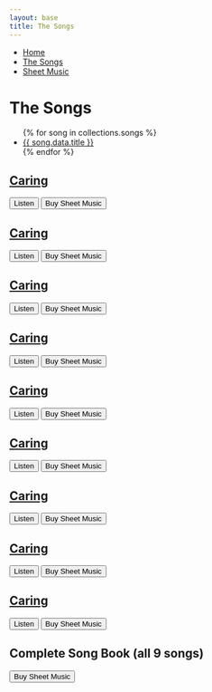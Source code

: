 ```yaml
---
layout: base
title: The Songs
---
```


<div class="container">
<nav>
    <ul class="nav">
      <li><a href="/">Home</a></li>
      <li class="active"><a href="/the-songs/">The Songs</a></li>
      <li><a href="/sheet-music">Sheet Music</a></li>
    </ul>
</nav>

# The Songs


  <ul>
{% for song in collections.songs %}
  <li><a href="{{ song.url }}">{{ song.data.title }}</a></li>
{% endfor %}
</ul>

</div>

<div id="song-table">
     <div class="songs">
<h2 class="song-titles"><a href="/the-songs/songs/caring">Caring</a></h2>
    </div>
        <div class="buttons">
            <a href="/the-songs/songs/caring"><button class="round-button">Listen</button></a>
            <a href="https://buy.stripe.com/3cs9DofZQ7Ix8H6288"><button class="round-button">Buy Sheet Music</button></a>
    </div>
   </div> 

   <div id="song-table">
     <div class="songs">
<h2 class="song-titles"><a href="/the-songs/songs/caring">Caring</a></h2>
    </div>
        <div class="buttons">
            <a href="/the-songs/songs/caring"><button class="round-button">Listen</button></a>
            <a href="https://buy.stripe.com/3cs9DofZQ7Ix8H6288"><button class="round-button">Buy Sheet Music</button></a>
    </div>
   </div> 

   <div id="song-table">
     <div class="songs">
<h2 class="song-titles"><a href="/the-songs/songs/caring">Caring</a></h2>
    </div>
        <div class="buttons">
            <a href="/the-songs/songs/caring"><button class="round-button">Listen</button></a>
            <a href="https://buy.stripe.com/3cs9DofZQ7Ix8H6288"><button class="round-button">Buy Sheet Music</button></a>
    </div>
   </div> 

   <div id="song-table">
     <div class="songs">
<h2 class="song-titles"><a href="/the-songs/songs/caring">Caring</a></h2>
    </div>
        <div class="buttons">
            <a href="/the-songs/songs/caring"><button class="round-button">Listen</button></a>
            <a href="https://buy.stripe.com/3cs9DofZQ7Ix8H6288"><button class="round-button">Buy Sheet Music</button></a>
    </div>
   </div> 

   <div id="song-table">
     <div class="songs">
<h2 class="song-titles"><a href="/the-songs/songs/caring">Caring</a></h2>
    </div>
        <div class="buttons">
            <a href="/the-songs/songs/caring"><button class="round-button">Listen</button></a>
            <a href="https://buy.stripe.com/3cs9DofZQ7Ix8H6288"><button class="round-button">Buy Sheet Music</button></a>
    </div>
   </div> 

   <div id="song-table">
     <div class="songs">
<h2 class="song-titles"><a href="/the-songs/songs/caring">Caring</a></h2>
    </div>
        <div class="buttons">
            <a href="/the-songs/songs/caring"><button class="round-button">Listen</button></a>
            <a href="https://buy.stripe.com/3cs9DofZQ7Ix8H6288"><button class="round-button">Buy Sheet Music</button></a>
    </div>
   </div> 

   <div id="song-table">
     <div class="songs">
<h2 class="song-titles"><a href="/the-songs/songs/caring">Caring</a></h2>
    </div>
        <div class="buttons">
            <a href="/the-songs/songs/caring"><button class="round-button">Listen</button></a>
            <a href="https://buy.stripe.com/3cs9DofZQ7Ix8H6288"><button class="round-button">Buy Sheet Music</button></a>
    </div>
   </div> 

   <div id="song-table">
     <div class="songs">
<h2 class="song-titles"><a href="/the-songs/songs/caring">Caring</a></h2>
    </div>
        <div class="buttons">
            <a href="/the-songs/songs/caring"><button class="round-button">Listen</button></a>
            <a href="https://buy.stripe.com/3cs9DofZQ7Ix8H6288"><button class="round-button">Buy Sheet Music</button></a>
    </div>
   </div> 

   <div id="song-table">
     <div class="songs">
<h2 class="song-titles"><a href="/the-songs/songs/caring">Caring</a></h2>
    </div>
        <div class="buttons">
            <a href="/the-songs/songs/caring"><button class="round-button">Listen</button></a>
            <a href="https://buy.stripe.com/3cs9DofZQ7Ix8H6288"><button class="round-button">Buy Sheet Music</button></a>
    </div>
   </div> 

   <div id="song-table">
     <div class="songs">
<h2 class="song-titles">Complete Song Book (all 9 songs)</h2>
    </div>
        <div class="buttons">
            <a href="https://buy.stripe.com/3cs9DofZQ7Ix8H6288"><button class="round-button">Buy Sheet Music</button></a>
    </div>
   </div> 





    
       
